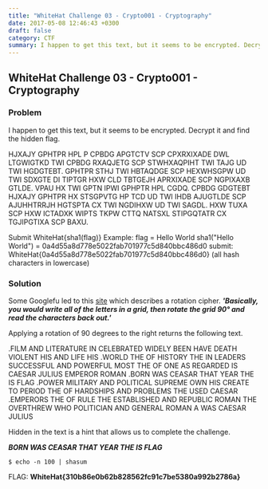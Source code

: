 ```yaml
---
title: "WhiteHat Challenge 03 - Crypto001 - Cryptography"
date: 2017-05-08 12:46:43 +0300
draft: false
category: CTF
summary: I happen to get this text, but it seems to be encrypted. Decrypt it and find the hidden flag.
---
```

## WhiteHat Challenge 03 - Crypto001 - Cryptography
### Problem

I happen to get this text, but it seems to be encrypted. Decrypt it and find the hidden flag.

HJXAJY GPHTPR HPL P CPBDG APGTCTV SCP CPXRXIXADE DWL LTGWIGTKD TWI CPBDG RXAQJETG SCP STWHXAQPIHT TWI TAJG UD TWI HGDGTEBT. GPHTPR STHJ TWI HBTAQDGE SCP HEXWHSGPW UD TWI SDXGTE DI TIPTGR HXW CLD TBTGEJH APRXIXADE SCP NGPIXAXB GTLDE. VPAU HX TWI GPTN IPWI GPHPTR HPL CGDQ. CPBDG GDGTEBT HJXAJY GPHTPR HX STSGPVTG HP TCD UD TWI IHDB AJUGTLDE SCP AJUHHTRRJH HGTSPTA CX TWI NGDIHXW UD TWI SAGDL. HXW TUXA SCP HXW ICTADXK WIPTS TKPW CTTQ NATSXL STIPGQTATR CX TGJIPGTIXA SCP BAXU.

Submit WhiteHat{sha1(flag)}
Example: flag = Hello World
sha1("Hello World") = 0a4d55a8d778e5022fab701977c5d840bbc486d0
submit: WhiteHat{0a4d55a8d778e5022fab701977c5d840bbc486d0}
(all hash characters in lowercase)

### Solution

Some Googlefu led to this [site](http://rumkin.com/tools/cipher/rotate.php) which describes a rotation cipher. ___'Basically, you would write all of the letters in a grid, then rotate the grid 90° and read the characters back out.'___

Applying a rotation of 90 degrees to the right returns the following text.

.FILM AND LITERATURE IN CELEBRATED WIDELY BEEN HAVE DEATH VIOLENT HIS AND LIFE HIS .WORLD THE OF HISTORY THE IN LEADERS SUCCESSFUL AND POWERFUL MOST THE OF ONE AS REGARDED IS CAESAR JULIUS EMPEROR ROMAN .BORN WAS CEASAR THAT YEAR THE IS FLAG .POWER MILITARY AND POLITICAL SUPREME OWN HIS CREATE TO PERIOD THE OF HARDSHIPS AND PROBLEMS THE USED CAESAR .EMPERORS THE OF RULE THE ESTABLISHED AND REPUBLIC ROMAN THE OVERTHREW WHO POLITICIAN AND GENERAL ROMAN A WAS CAESAR JULIUS 

Hidden in the text is a hint that allows us to complete the challenge.

___BORN WAS CEASAR THAT YEAR THE IS FLAG___

``$ echo -n 100 | shasum``

FLAG: __WhiteHat{310b86e0b62b828562fc91c7be5380a992b2786a}__
